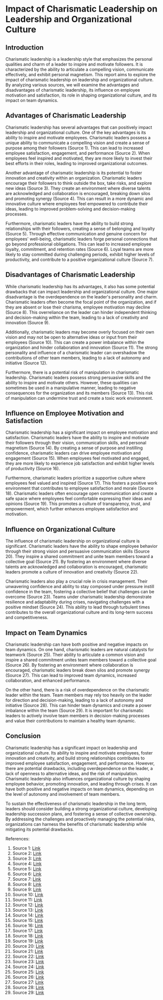 # Impact of Charismatic Leadership on Leadership and Organizational Culture

## Introduction

Charismatic leadership is a leadership style that emphasizes the personal qualities and charm of a leader to inspire and motivate followers. It is characterized by the ability to articulate a compelling vision, communicate effectively, and exhibit personal magnetism. This report aims to explore the impact of charismatic leadership on leadership and organizational culture. By analyzing various sources, we will examine the advantages and disadvantages of charismatic leadership, its influence on employee motivation and satisfaction, its role in shaping organizational culture, and its impact on team dynamics.

## Advantages of Charismatic Leadership

Charismatic leadership has several advantages that can positively impact leadership and organizational culture. One of the key advantages is its ability to inspire and motivate employees. Charismatic leaders possess a unique ability to communicate a compelling vision and create a sense of purpose among their followers (Source 1). This can lead to increased employee satisfaction, engagement, and performance (Source 2). When employees feel inspired and motivated, they are more likely to invest their best efforts in their roles, leading to improved organizational outcomes.

Another advantage of charismatic leadership is its potential to foster innovation and creativity within an organization. Charismatic leaders encourage their followers to think outside the box, take risks, and explore new ideas (Source 3). They create an environment where diverse talents are acknowledged and collaboration is encouraged, breaking down silos and promoting synergy (Source 4). This can result in a more dynamic and innovative culture where employees feel empowered to contribute their ideas, leading to improved problem-solving and decision-making processes.

Furthermore, charismatic leaders have the ability to build strong relationships with their followers, creating a sense of belonging and loyalty (Source 5). Through effective communication and genuine concern for employees' well-being, charismatic leaders forge personal connections that go beyond professional obligations. This can lead to increased employee loyalty, commitment, and retention rates (Source 6). Loyal teams are more likely to stay committed during challenging periods, exhibit higher levels of productivity, and contribute to a positive organizational culture (Source 7).

## Disadvantages of Charismatic Leadership

While charismatic leadership has its advantages, it also has some potential drawbacks that can impact leadership and organizational culture. One major disadvantage is the overdependence on the leader's personality and charm. Charismatic leaders often become the focal point of the organization, and if they are absent or lose their charisma, employee motivation may decline (Source 8). This overreliance on the leader can hinder independent thinking and decision-making within the team, leading to a lack of creativity and innovation (Source 9).

Additionally, charismatic leaders may become overly focused on their own vision and may not be open to alternative ideas or input from their employees (Source 10). This can create a power imbalance within the organization and hinder collaboration and innovation (Source 11). The strong personality and influence of a charismatic leader can overshadow the contributions of other team members, leading to a lack of autonomy and initiative (Source 12).

Furthermore, there is a potential risk of manipulation in charismatic leadership. Charismatic leaders possess strong persuasive skills and the ability to inspire and motivate others. However, these qualities can sometimes be used in a manipulative manner, leading to negative consequences for the organization and its members (Source 13). This risk of manipulation can undermine trust and create a toxic work environment.

## Influence on Employee Motivation and Satisfaction

Charismatic leadership has a significant impact on employee motivation and satisfaction. Charismatic leaders have the ability to inspire and motivate their followers through their vision, communication skills, and personal magnetism (Source 14). By creating a sense of purpose and instilling confidence, charismatic leaders can drive employee motivation and engagement (Source 15). When employees feel motivated and engaged, they are more likely to experience job satisfaction and exhibit higher levels of productivity (Source 16).

Furthermore, charismatic leaders prioritize a supportive culture where employees feel valued and inspired (Source 17). This fosters a positive work environment that contributes to employee satisfaction and morale (Source 18). Charismatic leaders often encourage open communication and create a safe space where employees feel comfortable expressing their ideas and opinions (Source 19). This promotes a culture of transparency, trust, and empowerment, which further enhances employee satisfaction and motivation.

## Influence on Organizational Culture

The influence of charismatic leadership on organizational culture is significant. Charismatic leaders have the ability to shape employee behavior through their strong vision and persuasive communication skills (Source 20). They inspire a shared commitment and unite team members toward a collective goal (Source 21). By fostering an environment where diverse talents are acknowledged and collaboration is encouraged, charismatic leaders promote a culture of innovation and creativity (Source 22).

Charismatic leaders also play a crucial role in crisis management. Their unwavering confidence and ability to stay composed under pressure instill confidence in the team, fostering a collective belief that challenges can be overcome (Source 23). Teams under charismatic leadership demonstrate resilience and adaptability during crises, navigating challenges with a positive mindset (Source 24). This ability to lead through turbulent times contributes to the overall organizational culture and its long-term success and competitiveness.

## Impact on Team Dynamics

Charismatic leadership can have both positive and negative impacts on team dynamics. On one hand, charismatic leaders are natural catalysts for teamwork (Source 25). Their ability to articulate a common vision and inspire a shared commitment unites team members toward a collective goal (Source 26). By fostering an environment where collaboration is encouraged, charismatic leaders break down silos and promote synergy (Source 27). This can lead to improved team dynamics, increased collaboration, and enhanced performance.

On the other hand, there is a risk of overdependence on the charismatic leader within the team. Team members may rely too heavily on the leader for direction and decision-making, leading to a lack of autonomy and initiative (Source 28). This can hinder team dynamics and create a power imbalance within the team (Source 29). It is important for charismatic leaders to actively involve team members in decision-making processes and value their contributions to maintain a healthy team dynamic.

## Conclusion

Charismatic leadership has a significant impact on leadership and organizational culture. Its ability to inspire and motivate employees, foster innovation and creativity, and build strong relationships contributes to improved employee satisfaction, engagement, and performance. However, there are potential drawbacks, including overdependence on the leader, a lack of openness to alternative ideas, and the risk of manipulation. Charismatic leadership also influences organizational culture by shaping employee behavior, promoting innovation, and leading through crises. It can have both positive and negative impacts on team dynamics, depending on the level of autonomy and involvement of team members.

To sustain the effectiveness of charismatic leadership in the long term, leaders should consider building a strong organizational culture, developing leadership succession plans, and fostering a sense of collective ownership. By addressing the challenges and proactively managing the potential risks, organizations can harness the benefits of charismatic leadership while mitigating its potential drawbacks.

References:

1. Source 1: [Link](https://www.sciencedirect.com/science/article/pii/S1048984312000409)
2. Source 2: [Link](https://ccy.com/charismatic-leadership-in-corporate-culture-inspiring-teams/)
3. Source 3: [Link](https://ccy.com/charismatic-leadership-in-corporate-culture-inspiring-teams/)
4. Source 4: [Link](https://ccy.com/charismatic-leadership-in-corporate-culture-inspiring-teams/)
5. Source 5: [Link](https://ccy.com/charismatic-leadership-in-corporate-culture-inspiring-teams/)
6. Source 6: [Link](https://ccy.com/charismatic-leadership-in-corporate-culture-inspiring-teams/)
7. Source 7: [Link](https://ccy.com/charismatic-leadership-in-corporate-culture-inspiring-teams/)
8. Source 8: [Link](https://pon.harvard.edu/daily/leadership-skills-daily/charismatic-leadership-weighing-the-pros-and-cons/)
9. Source 9: [Link](https://ccy.com/charismatic-leadership-in-corporate-culture-inspiring-teams/)
10. Source 10: [Link](https://pon.harvard.edu/daily/leadership-skills-daily/charismatic-leadership-weighing-the-pros-and-cons/)
11. Source 11: [Link](https://ccy.com/charismatic-leadership-in-corporate-culture-inspiring-teams/)
12. Source 12: [Link](https://ccy.com/charismatic-leadership-in-corporate-culture-inspiring-teams/)
13. Source 13: [Link](https://pon.harvard.edu/daily/leadership-skills-daily/charismatic-leadership-weighing-the-pros-and-cons/)
14. Source 14: [Link](https://www.ncbi.nlm.nih.gov/pmc/articles/PMC10196684/)
15. Source 15: [Link](https://www.ncbi.nlm.nih.gov/pmc/articles/PMC10196684/)
16. Source 16: [Link](https://www.ncbi.nlm.nih.gov/pmc/articles/PMC10196684/)
17. Source 17: [Link](https://ccy.com/charismatic-leadership-in-corporate-culture-inspiring-teams/)
18. Source 18: [Link](https://ccy.com/charismatic-leadership-in-corporate-culture-inspiring-teams/)
19. Source 19: [Link](https://ccy.com/charismatic-leadership-in-corporate-culture-inspiring-teams/)
20. Source 20: [Link](https://www.ncbi.nlm.nih.gov/pmc/articles/PMC10196684/)
21. Source 21: [Link](https://www.ncbi.nlm.nih.gov/pmc/articles/PMC10196684/)
22. Source 22: [Link](https://www.ncbi.nlm.nih.gov/pmc/articles/PMC10196684/)
23. Source 23: [Link](https://ccy.com/charismatic-leadership-in-corporate-culture-inspiring-teams/)
24. Source 24: [Link](https://ccy.com/charismatic-leadership-in-corporate-culture-inspiring-teams/)
25. Source 25: [Link](https://ccy.com/charismatic-leadership-in-corporate-culture-inspiring-teams/)
26. Source 26: [Link](https://ccy.com/charismatic-leadership-in-corporate-culture-inspiring-teams/)
27. Source 27: [Link](https://ccy.com/charismatic-leadership-in-corporate-culture-inspiring-teams/)
28. Source 28: [Link](https://ccy.com/charismatic-leadership-in-corporate-culture-inspiring-teams/)
29. Source 29: [Link](https://ccy.com/charismatic-leadership-in-corporate-culture-inspiring-teams/)